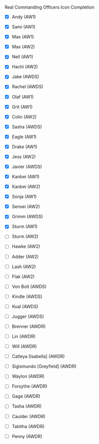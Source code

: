 Real Commanding Officers Icon Completion

* [x] Andy (AW1)
* [x] Sami (AW1)
* [x] Max (AW1)
* [x] Max (AW2)
* [x] Nell (AW1)
* [x] Hachi (AW2)
* [x] Jake (AWDS)
* [x] Rachel (AWDS)

* [x] Olaf (AW1)
* [x] Grit (AW1)
* [x] Colin (AW2)
* [x] Sasha (AWDS)

* [x] Eagle (AW1)
* [x] Drake (AW1)
* [x] Jess (AW2)
* [x] Javier (AWDS)

* [x] Kanbei (AW1)
* [x] Kanbei (AW2)
* [x] Sonja (AW1)
* [x] Sensei (AW2)
* [x] Grimm (AWDS)

* [x] Sturm (AW1)
* [ ] Sturm (AW2)
* [ ] Hawke (AW2)
* [ ] Adder (AW2)
* [ ] Lash (AW2)
* [ ] Flak (AW2)
* [ ] Von Bolt (AWDS)
* [ ] Kindle (AWDS)
* [ ] Koal (AWDS)
* [ ] Jugger (AWDS)

* [ ] Brenner (AWDR)
* [ ] Lin (AWDR)
* [ ] Will (AWDR)
* [ ] Catleya [Isabella] (AWDR)

* [ ] Sigismundo [Greyfield] (AWDR)
* [ ] Waylon (AWDR)

* [ ] Forsythe (AWDR)
* [ ] Gage (AWDR)
* [ ] Tasha (AWDR)

* [ ] Caulder (AWDR)
* [ ] Tabitha (AWDR)
* [ ] Penny (AWDR)
